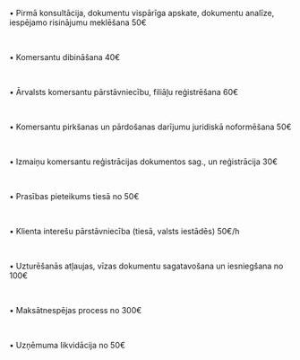 • Pirmā konsultācija, dokumentu vispārīga apskate, dokumentu analīze, iespējamo risinājumu meklēšana <span>50€</span>

<br/>

• Komersantu dibināšana <span>40€</span>

<br/>

• Ārvalsts komersantu pārstāvniecību, filiāļu reģistrēšana <span>60€</span>

<br/>

• Komersantu pirkšanas un pārdošanas darījumu juridiskā noformēšana <span>50€</span>

<br/>

• Izmaiņu komersantu reģistrācijas dokumentos sag., un reģistrācija <span>30€</span>

<br/>

• Prasības pieteikums tiesā <span>no 50€</span>

<br/>

• Klienta interešu pārstāvniecība (tiesā, valsts iestādēs) <span>50€/h</span>

<br/>

• Uzturēšanās atļaujas, vīzas dokumentu sagatavošana un iesniegšana <span>no 100€</span>

<br/>

• Maksātnespējas process <span>no 300€</span>

<br/>

• Uzņēmuma likvidācija <span>no 50€</span>
